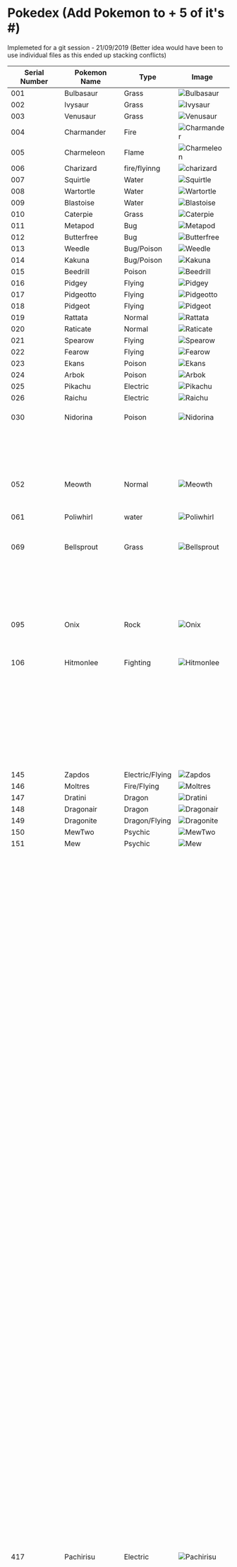 # Pokedex (Add Pokemon to + 5 of it's #)
Implemeted for a git session - 21/09/2019 (Better idea would have been to use individual files as this ended up stacking conflicts)

| Serial Number | Pokemon Name | Type | Image |
| --- |---| --- | --- |
| 001 | Bulbasaur | Grass | ![Bulbasaur](https://assets.pokemon.com/assets/cms2/img/pokedex/full/001.png)|
| 002 | Ivysaur | Grass | ![Ivysaur](https://assets.pokemon.com/assets/cms2/img/pokedex/full/002.png)|
| 003 | Venusaur | Grass | ![Venusaur](https://assets.pokemon.com/assets/cms2/img/pokedex/full/003.png)|
|004|Charmander|Fire|![Charmander](https://assets.pokemon.com/assets/cms2/img/pokedex/full/004.png)|
| 005 |Charmeleon|Flame|![Charmeleon](https://assets.pokemon.com/assets/cms2/img/pokedex/full/005.png)|
| 006 | Charizard | fire/flyinng | ![charizard](https://assets.pokemon.com/assets/cms2/img/pokedex/full/006.png)|
| 007 | Squirtle | Water | ![Squirtle](https://assets.pokemon.com/assets/cms2/img/pokedex/full/007.png)|
| 008 | Wartortle |Water|![Wartortle](https://assets.pokemon.com/assets/cms2/img/pokedex/full/008.png)|
| 009 | Blastoise |Water|![Blastoise](https://assets.pokemon.com/assets/cms2/img/pokedex/full/009.png)|
| 010 | Caterpie | Grass | ![Caterpie](https://assets.pokemon.com/assets/cms2/img/pokedex/full/0010.png)|
| 011 | Metapod | Bug | ![Metapod](https://assets.pokemon.com/assets/cms2/img/pokedex/full/011.png)|
| 012 | Butterfree | Bug | ![Butterfree](https://assets.pokemon.com/assets/cms2/img/pokedex/full/012.png)|
| 013 |Weedle|Bug/Poison|![Weedle](https://assets.pokemon.com/assets/cms2/img/pokedex/full/013.png)|
| 014 |Kakuna|Bug/Poison|![Kakuna](https://assets.pokemon.com/assets/cms2/img/pokedex/full/014.png)|
| 015 | Beedrill  | Poison| ![Beedrill](https://assets.pokemon.com/assets/cms2/img/pokedex/full/015.png)| 
| 016 | Pidgey | Flying | ![Pidgey](https://assets.pokemon.com/assets/cms2/img/pokedex/full/016.png)|
| 017 |Pidgeotto|Flying |![Pidgeotto](https://assets.pokemon.com/assets/cms2/img/pokedex/full/017.png)|
| 018 |Pidgeot|Flying|![Pidgeot](https://assets.pokemon.com/assets/cms2/img/pokedex/full/018.png)|
| 019 | Rattata | Normal| ![Rattata](https://assets.pokemon.com/assets/cms2/img/pokedex/full/019.png)|
| 020 | Raticate | Normal | ![Raticate](https://assets.pokemon.com/assets/cms2/img/pokedex/full/020.png)|
| 021 | Spearow | Flying | ![Spearow](https://assets.pokemon.com/assets/cms2/img/pokedex/full/021.png)|
| 022 | Fearow | Flying | ![Fearow](https://assets.pokemon.com/assets/cms2/img/pokedex/full/022.png)|
| 023  | Ekans | Poison| ![Ekans](https://assets.pokemon.com/assets/cms2/img/pokedex/full/023.png)|  
| 024 |Arbok   |Poison|![Arbok](https://assets.pokemon.com/assets/cms2/img/pokedex/full/024.png)  |
| 025 | Pikachu | Electric| ![Pikachu](https://assets.pokemon.com/assets/cms2/img/pokedex/full/025.png)|
| 026 | Raichu | Electric| ![Raichu](https://assets.pokemon.com/assets/cms2/img/pokedex/full/026.png)|
|||||
|||||
|||||
| 030 | Nidorina | Poison | ![Nidorina](https://assets.pokemon.com/assets/cms2/img/pokedex/full/030.png)|
|||||
|||||
|||||
|||||
|||||
|||||
|||||
|||||
|||||
|||||
|||||
|||||
|||||
|||||
|||||
|||||
|||||
|||||
|||||
|||||
|||||
| 052 | Meowth| Normal| ![Meowth](https://assets.pokemon.com/assets/cms2/img/pokedex/full/052.png)|
|||||
|||||
|||||
|||||
|||||
|||||
|||||
|||||
| 061 | Poliwhirl| water | ![Poliwhirl](https://assets.pokemon.com/assets/cms2/img/pokedex/full/061.png)|
|||||
|||||
|||||
|||||
|||||
|||||
|||||
| 069 | Bellsprout | Grass | ![Bellsprout](https://assets.pokemon.com/assets/cms2/img/pokedex/full/069.png)|
|||||
|||||
|||||
|||||
|||||
|||||
|||||
|||||
|||||
|||||
|||||
|||||
|||||
|||||
|||||
|||||
|||||
|||||
|||||
|||||
|||||
|||||
|||||
|||||
|||||
| 095 | Onix | Rock | ![Onix](https://assets.pokemon.com/assets/cms2/img/pokedex/full/095.png)|
|||||
|||||
|||||
|||||
|||||
|||||
|||||
|||||
|||||
|||||
|106| Hitmonlee | Fighting |![Hitmonlee](https://assets.pokemon.com/assets/cms2/img/pokedex/full/106.png)|
|||||
|||||
|||||
|||||
|||||
|||||
|||||
|||||
|||||
|||||
|||||
|||||
|||||
|||||
|||||
|||||
|||||
|||||
|||||
|||||
|||||
|||||
|||||
|||||
|||||
|||||
|||||
|||||
|||||
|||||
|||||
|||||
|||||
|||||
|||||
|||||
|||||
|||||
|145| Zapdos | Electric/Flying | ![Zapdos](https://assets.pokemon.com/assets/cms2/img/pokedex/full/145.png)|
|146| Moltres | Fire/Flying | ![Moltres](https://assets.pokemon.com/assets/cms2/img/pokedex/full/146.png)|
|147| Dratini | Dragon | ![Dratini](https://assets.pokemon.com/assets/cms2/img/pokedex/full/147.png)|
|148| Dragonair | Dragon | ![Dragonair](https://assets.pokemon.com/assets/cms2/img/pokedex/full/148.png)|
|149| Dragonite | Dragon/Flying | ![Dragonite](https://assets.pokemon.com/assets/cms2/img/pokedex/full/149.png)|
|150| MewTwo | Psychic | ![MewTwo](https://assets.pokemon.com/assets/cms2/img/pokedex/full/150.png)|
|151| Mew | Psychic | ![Mew](https://assets.pokemon.com/assets/cms2/img/pokedex/full/151.png)|
|||||
|||||
|||||
|||||
|||||
|||||
|||||
|||||
|||||
|||||
|||||
|||||
|||||
|||||
|||||
|||||
|||||
|||||
|||||
|||||
|||||
|||||
|||||
|||||
|||||
|||||
|||||
|||||
|||||
|||||
|||||
|||||
|||||
|||||
|||||
|||||
|||||
|||||
|||||
|||||
|||||
|||||
|||||
|||||
|||||
|||||
|||||
|||||
|||||
|||||
|||||
|||||
|||||
|||||
|||||
|||||
|||||
|||||
|||||
|||||
|||||
|||||
|||||
|||||
|||||
|||||
|||||
|||||
|||||
|||||
|||||
|||||
|||||
|||||
|||||
|||||
|||||
|||||
|||||
|||||
|||||
|||||
|||||
|||||
|||||
|||||
|||||
|||||
|||||
|||||
|||||
|||||
|||||
|||||
|||||
|||||
|||||
|||||
|||||
|||||
|||||
|||||
|||||
|||||
|||||
|||||
|||||
|||||
|||||
|||||
|||||
|||||
|||||
|||||
|||||
|||||
|||||
|||||
|||||
|||||
|||||
|||||
|||||
|||||
|||||
|||||
|||||
|||||
|||||
|||||
|||||
|||||
|||||
|||||
|||||
|||||
|||||
|||||
|||||
|||||
|||||
|||||
|||||
|||||
|||||
|||||
|||||
|||||
|||||
|||||
|||||
|||||
|||||
|||||
|||||
|||||
|||||
|||||
|||||
|||||
|||||
|||||
|||||
|||||
|||||
|||||
|||||
|||||
|||||
|||||
|||||
|||||
|||||
|||||
|||||
|||||
|||||
|||||
|||||
|||||
|||||
|||||
|||||
|||||
|||||
|||||
|||||
|||||
|||||
|||||
|||||
|||||
|||||
|||||
|||||
|||||
|||||
|||||
|||||
|||||
|||||
|||||
|||||
|||||
|||||
|||||
|||||
|||||
|||||
|||||
|||||
|||||
|||||
|||||
|||||
|||||
|||||
|||||
|||||
|||||
|||||
|||||
|||||
|||||
|||||
|||||
|||||
|||||
|||||
|||||
|||||
|||||
|||||
|||||
|||||
|||||
|||||
|||||
|||||
|||||
|||||
|||||
|||||
|||||
|||||
|||||
|||||
|||||
|||||
|||||
|||||
|||||
|||||
|||||
|||||
|||||
|||||
|||||
|||||
|||||
|||||
|||||
|||||
|||||
|||||
|417| Pachirisu | Electric | ![Pachirisu](https://assets.pokemon.com/assets/cms2/img/pokedex/full/417.png)|
|||||
|||||
|||||
|||||
|||||
|||||
|||||
|||||
|||||
|||||
|||||
|||||
|||||
|||||
|||||
|||||
|||||
|||||
|||||
|||||
|||||
|||||
|||||
|||||
|||||
|||||
|||||
|||||
|||||
|||||
|||||
|||||
|||||
|||||
|||||
|||||
|||||
|||||
|||||
|||||
|||||
|||||
|||||
|||||
|||||
|||||
|||||
|||||
|||||
|||||
|||||
|||||
|||||
|||||
|||||
|||||
|||||
|||||
|||||
|||||
|||||
|||||
|||||
|||||
|||||
|483|Dialga|Steel/Dragon| ![Dialga](https://assets.pokemon.com/assets/cms2/img/pokedex/full/483.png)|
|484|Palkia|Water/Dragon|![Palkia](https://assets.pokemon.com/assets/cms2/img/pokedex/full/484.png)|
|||||
|||||
|487|Giratina|Ghost/Dragon|![Giratina](https://assets.pokemon.com/assets/cms2/img/pokedex/full/487.png)|
|||||
|||||
|||||
| 491 | Darkrai | Dark | ![Darkrai](https://assets.pokemon.com/assets/cms2/img/pokedex/full/491.png)|
|||||
| 493 | Arceus | Normal | ![Arceus](https://assets.pokemon.com/assets/cms2/img/pokedex/full/493.png)|
|||||
|||||
|||||
|||||
|||||
|||||
|||||
|||||
|||||
|||||
|||||
|||||
|||||
|||||
|||||
|||||
|||||
|||||
|||||
|||||
|||||
|||||
|||||
|||||
|||||
|||||
|||||
|||||
|||||
|||||
|||||
|||||
|||||
|||||
|||||
|||||
|||||
|||||
|||||
|||||
|||||
|||||
|||||
|||||
|||||
|||||
|||||
|||||
|||||
|||||
|||||
|||||
|||||
|||||
|||||
|||||
|||||
|||||
|||||
|||||
|||||
|||||
|||||
|||||
|||||
|||||
|||||
|||||
|||||
|||||
|||||
|||||
|||||
|||||
|||||
|||||
|||||
|||||
|||||
|||||
|||||
|||||
|||||
|||||
|||||
|||||
|||||
|||||
|||||
|||||
|||||
|||||
|||||
|||||
|||||
|||||
|||||
|||||
|||||
|||||
|||||
|||||
|||||
|||||
|||||
|||||
|||||
|||||
|||||
|||||
|||||
|||||
|||||
|||||
|||||
|||||
|||||
|||||
|||||
|||||
|||||
|||||
|||||
|||||
|||||
|||||
|||||
|||||
|||||
|||||
|||||
|||||
|||||
|||||
|||||
|||||
|||||
|||||
|||||
|||||
|||||
|||||
|||||
|||||
|||||
|||||
|||||
|||||
|||||
|||||
|||||
|||||
|||||
|||||
|||||
|||||
|||||
|||||
|||||
|||||
|||||
|||||
|||||
|||||
|||||
|||||
|||||
|||||
|||||
|||||
|||||
|||||
|||||
|||||
|||||
|||||
|||||
|||||
|||||
|||||
|||||
|||||
|||||
|||||
|||||
|||||
|||||
|||||
|||||
|||||
|||||
|||||
|||||
|||||
|||||
|||||
|||||
|||||
|||||
|||||
|||||
|||||
|||||
|||||
|||||
|||||
|||||
|||||
|||||
|||||
|||||
|||||
|||||
|||||
|||||
|||||
|||||
|||||
|||||
|||||
|||||
|||||
|||||
|||||
|||||
|||||
|||||
|||||
| 722 | Rowlet | Grass/Flying | ![Rowlet](https://assets.pokemon.com/assets/cms2/img/pokedex/full/722.png)|
| 723 | Dartrix | Grass/Flying | ![Dartrix](https://assets.pokemon.com/assets/cms2/img/pokedex/full/723.png)|
| 724 | Decidueye | Grass/Ghost | ![Decidueye](https://assets.pokemon.com/assets/cms2/img/pokedex/full/724.png)|
| 725 | Litten | Fire | ![Litten](https://assets.pokemon.com/assets/cms2/img/pokedex/full/725.png)|
| 726 | Torracat | Fire | ![Torracat](https://assets.pokemon.com/assets/cms2/img/pokedex/full/726.png)|
| 727 | Incineroar | Fire/Dark | ![Incineroar](https://assets.pokemon.com/assets/cms2/img/pokedex/full/727.png)|
|||||
|||||
|||||
|||||
|||||
|||||
|||||
|||||
|||||
|||||
|||||
|||||
|||||
|||||
|||||
|||||
|||||
|||||
|||||
|||||
|||||
|||||
|||||
|||||
|||||
|||||
|||||
|||||
|||||
|||||
|||||
|||||
|||||
|||||
|||||
|||||
|||||
|||||
|||||
|||||
|||||
|||||
|||||
|||||
|||||
|||||
|||||
|||||
|||||
|||||
|||||
|||||
|||||
|||||
|||||
|||||
|||||
|||||
|||||
|||||
|||||
|||||
|||||
|791|Solgaleo|Psychic/Steel|![Solgaleo](https://assets.pokemon.com/assets/cms2/img/pokedex/full/791.png)|
|||||
|||||
|||||
|||||
|||||
|||||
|||||
|||||
|||||
|||||
|||||
|||||
|||||
|||||
|||||
|807|Zeraora|Electric|![Zeraora](https://assets.pokemon.com/assets/cms2/img/pokedex/full/807.png)|
